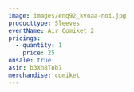 ```yaml
---
image: images/enq92_kvoaa-noi.jpg
producttype: Sleeves
eventName: Air Comiket 2
pricings:
  - quantity: 1
    price: 25
onsale: true
asin: b3Xh8Tob7
merchandise: comiket
---
```

